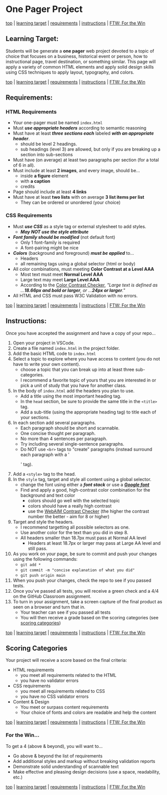 # One Pager Project

[top](#one-pager-project) | [learning target](#learning-target) | [requirements](#requirements) | [instructions](#instructions) | [FTW: For the Win](#for-the-win)

## Learning Target: 
Students will be generate a **one pager** web project devoted to a topic of choice that focuses on a business, historical event or person, how to instructional page, travel destination, or something similar. This page will apply a variety of common HTML elements and apply solid design skills using CSS techniques to apply layout, typography, and colors.

[top](#one-pager-project) | [learning target](#learning-target) | [requirements](#requirements) | [instructions](#instructions) | [FTW: For the Win](#for-the-win)

## Requirements:
### HTML Requirements
* Your one-pager must be named `index.html`
* Must ***use appropriate headers*** according to semantic reasoning
* Must have at least ***three sections each*** labeled ***with an appropriate header***.
    - should be level 2 headings.
    - sub headings (level 3) are allowed, but only if you are breaking up a section into sub-sections 
* Must have (on average) at least two paragraphs per section (for a total of 6 in all).
* Must include at least **2 images**, and every image, should be...
    - inside **a figure** element
    - with **a caption**
    - credits
* Page should include at least **4 links**
* Must have at least **two lists** with on average **3 list items per list**
    - They can be ordered or unordered (your choice)

### CSS Requirements
* Must ***use CSS*** as a style tag or external stylesheet to add styles.
    - ***May NOT use the style attribute***
* ***Font family should be modified*** (not default font)
    - Only 1 font-family is required
    - A font-pairing might be nice
* ***Colors*** (background and foreground) ***must be applied*** to...
    - Headers
    - all remaining tags using a global selector (html or body)
* All color combinations, must meeting **Color Contrast at a Level AAA**
    - Most text must meet **Normal Level AAA**
    - Large text may meet **Large Level AAA**
    - According to the [Color Contrast Checker](), *"Large text is defined as ...**18.66px and bold or larger**, or ...**24px or larger**."*
* All HTML and CSS must pass W3C Validation with no errors.

[top](#one-pager-project) | [learning target](#learning-target) | [requirements](#requirements) | [instructions](#instructions) | [FTW: For the Win](#for-the-win)

## Instructions:
Once you have accepted the assignment and have a copy of your repo...
1. Open your project in VSCode.
2. Create a file named `index.html` in the project folder.
3. Add the basic HTML code to `index.html`
4. Select a topic to explore where you have access to content (you do not have to write your own content).
    - choose a topic that you can break up into at least three sub-categories.
    - I recommend a favorite topic of yours that you are interested in or pick a unit of study that you have for another class.
5. In the body of `index.html` add the headers you plan to use.
    - Add a title using the most important heading tag.
    - In the `head` section, be sure to provide the same title in the `<title>` tag.
    - Add a sub-title (using the appropriate heading tag) to title each of your sections.
6. In each section add several paragraphs.
    - Each paragraph should be short and scannable.
    - One concise thought per paragraph.
    - No more than 4 sentences per paragraph.
    - Try including several single-sentence paragraphs.
    - Do NOT use `<br>` tags to "create" paragraphs (instead surround each paragraph with a '<p>' tag).
7. Add a `<style>` tag to the head.
8. In the `style` tag, target and style all content using a global selector.
    - change the font using either a ***font stack*** or use a ***[Google font](https://fonts.google.com/)***
    - Find and apply a good, high-contrast color combination for the background and text color
        + colors should go well with the selected topic
        + colors should have a really high contrast
        + use the [WebAIM Contrast Checker](https://webaim.org/resources/contrastchecker/) (the higher the contrast number the better - aim for 8 or higher)
9. Target and style the headers.
    - I recommend targetting all possible selectors as one.
    - Use another color for the text than you did in step 8.
    - All headers smaller than 18.7px must pass at Normal AA level
        + Headers at least 18.7px or larger may pass at Large AA level and still pass.
10. As you work on your page, be sure to commit and push your changes using the following commands:
    - `git add *`
    - `git commit -m "concise explanation of what you did"`
    - `git push origin main`
11. When you push your changes, check the repo to see if you passed tests.
12. Once you've passed all tests, you will receive a green check and a 4/4 on the GitHub Classroom assignment.
13. To turn in your assignment, take a screen capture of the final product as seen on a browser and turn that in.
    - Your teacher can see if you passed all tests
    - You will then receive a grade based on the scoring categories (see [scoring categories](#scoring-categories))

[top](#one-pager-project) | [learning target](#learning-target) | [requirements](#requirements) | [instructions](#instructions) | [FTW: For the Win](#for-the-win)

## Scoring Categories
Your project will receive a score based on the final criteria:
* HTML requirements
    - you meet all requirements related to the HTML
    - you have no validator errors
* CSS requirements
    - you meet all requirements related to CSS
    - you have no CSS validator errors
* Content & Design
    - You meet or surpass content requirements
    - Your choice of fonts and colors are readable and help the content

[top](#one-pager-project) | [learning target](#learning-target) | [requirements](#requirements) | [instructions](#instructions) | [FTW: For the Win](#for-the-win)

### For the Win...
To get a 4 (above & beyond), you will want to...
* Go above & beyond the list of requirements
* Add additional styles and markup without breaking validation reports
* Demonstrate solid understanding of scannable text
* Make effective and pleasing design decisions (use a space, readability, etc.)

[top](#one-pager-project) | [learning target](#learning-target) | [requirements](#requirements) | [instructions](#instructions) | [FTW: For the Win](#for-the-win)